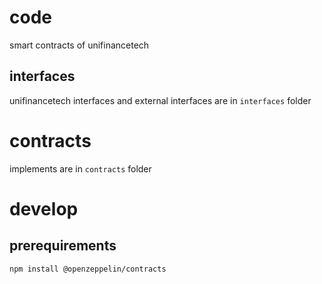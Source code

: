 # code

smart contracts of unifinancetech

## interfaces

unifinancetech interfaces and external interfaces are in `interfaces` folder

# contracts

implements are in `contracts` folder

# develop

## prerequirements

```sh
npm install @openzeppelin/contracts
```
